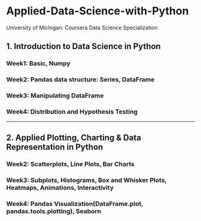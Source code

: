 # Applied-Data-Science-with-Python

University of Michigan: Coursera Data Science Specialization


## 1. Introduction to Data Science in Python

### Week1: Basic, Numpy

### Week2: Pandas data structure: Series, DataFrame

### Week3: Manipulating DataFrame

### Week4: Distribution and Hypothesis Testing
---

## 2. Applied Plotting, Charting & Data Representation in Python

### Week2: Scatterplots, Line Plots, Bar Charts

### Week3: Subplots, Histograms, Box and Whisker Plots, Heatmaps, Animations, Interactivity

### Week4: Pandas Visualization(DataFrame.plot, pandas.tools.plotting), Seaborn


